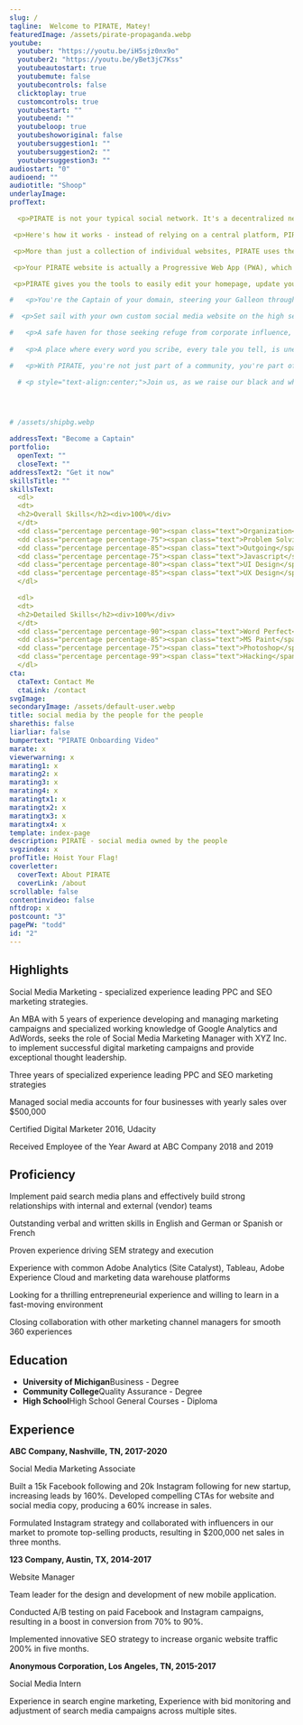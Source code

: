 ```yaml
---
slug: /
tagline:  Welcome to PIRATE, Matey!
featuredImage: /assets/pirate-propaganda.webp
youtube:
  youtuber: "https://youtu.be/iH5sjz0nx9o"
  youtuber2: "https://youtu.be/yBet3jC7Kss"
  youtubeautostart: true
  youtubemute: false
  youtubecontrols: false
  clicktoplay: true
  customcontrols: true
  youtubestart: ""
  youtubeend: ""
  youtubeloop: true
  youtubeshoworiginal: false
  youtubersuggestion1: ""
  youtubersuggestion2: ""
  youtubersuggestion3: ""
audiostart: "0"
audioend: ""
audiotitle: "Shoop"
underlayImage: 
profText:

  <p>PIRATE is not your typical social network. It's a decentralized network of individualy owned personal websites acting together as a new social content distribution model.</p>

 <p>Here's how it works - instead of relying on a central platform, PIRATE leverages the power of Netlify and GitHub to utelize their free services for hosting your own platorm.  Your individual website becomes your hub for social interactions on both PIRATE and other social media. The content you produce, you fully own and control the rights to.</p>

 <p>More than just a collection of individual websites, PIRATE uses the magic of RSS feeds, you can enjoy a central timeline that aggregates posts from across the network. You get to see what others are sharing, discover new voices, and engage in meaningful conversations.</p>

 <p>Your PIRATE website is actually a Progressive Web App (PWA), which means you can access it seamlessly from any of your devices. Being a PWA also means there are no App Stores to worry about!</p>

 <p>PIRATE gives you the tools to easily edit your homepage, update your profile, and publish engaging posts. It's super easy to get started, without any complicated technical barriers.</p>

#   <p>You're the Captain of your domain, steering your Galleon through waves of content, shaping your own journey, and carving out your own corner of the web.</p>

#  <p>Set sail with your own custom social media website on the high seas of the Internet.</p>

#   <p>A safe haven for those seeking refuge from corporate influence, central ownership, and censorship.</p>
  
#   <p>A place where every word you scribe, every tale you tell, is unequivocally yours and only yours.</p>

#   <p>With PIRATE, you're not just part of a community, you're part of a Social Revolution.</p>

  # <p style="text-align:center;">Join us, as we raise our black and white Jolly Roger <br /> <span >Signaling to all that the social revolution has begun.</span></p>
  



# /assets/shipbg.webp

addressText: "Become a Captain"
portfolio:
  openText: ""
  closeText: ""
addressText2: "Get it now"
skillsTitle: ""
skillsText: 
  <dl>
  <dt>
  <h2>Overall Skills</h2><div>100%</div>
  </dt>
  <dd class="percentage percentage-90"><span class="text">Organization</span> <span class="percent">90%</span></dd>
  <dd class="percentage percentage-75"><span class="text">Problem Solving</span> <span class="percent">75%</span></dd>
  <dd class="percentage percentage-85"><span class="text">Outgoing</span> <span class="percent">85%</span></dd>
  <dd class="percentage percentage-75"><span class="text">Javascript</span> <span class="percent">75%</span></dd>
  <dd class="percentage percentage-80"><span class="text">UI Design</span> <span class="percent">80%</span></dd>
  <dd class="percentage percentage-85"><span class="text">UX Design</span> <span class="percent">85%</span></dd>
  </dl>

  <dl>
  <dt>
  <h2>Detailed Skills</h2><div>100%</div>
  </dt>
  <dd class="percentage percentage-90"><span class="text">Word Perfect</span> <span class="percent">90%</span></dd>
  <dd class="percentage percentage-85"><span class="text">MS Paint</span> <span class="percent">85%</span></dd>
  <dd class="percentage percentage-75"><span class="text">Photoshop</span> <span class="percent">75%</span></dd>
  <dd class="percentage percentage-99"><span class="text">Hacking</span> <span class="percent">99%</span></dd>
  </dl>
cta:
  ctaText: Contact Me
  ctaLink: /contact
svgImage: 
secondaryImage: /assets/default-user.webp
title: social media by the people for the people
sharethis: false
liarliar: false
bumpertext: "PIRATE Onboarding Video"
marate: x
viewerwarning: x
marating1: x
marating2: x
marating3: x
marating4: x
maratingtx1: x
maratingtx2: x
maratingtx3: x
maratingtx4: x
template: index-page
description: PIRATE - social media owned by the people
svgzindex: x
profTitle: Hoist Your Flag!
coverletter:
  coverText: About PIRATE
  coverLink: /about
scrollable: false
contentinvideo: false
nftdrop: x
postcount: "3"
pagePW: "todd"
id: "2"
---
```


<div style="">


## Highlights

Social Media Marketing - specialized experience leading PPC and SEO marketing strategies.

An MBA with 5 years of experience developing and managing marketing campaigns and specialized working knowledge of Google Analytics and AdWords, seeks the role of Social Media Marketing Manager with XYZ Inc. to implement successful digital marketing campaigns and provide exceptional thought leadership.</p><p>Three years of specialized experience leading PPC and SEO marketing strategies

Managed social media accounts for four businesses with yearly sales over $500,000

Certified Digital Marketer 2016, Udacity

Received Employee of the Year Award at ABC Company 2018 and 2019

## Proficiency

Implement paid search media plans and effectively build strong relationships with internal and external (vendor) teams

Outstanding verbal and written skills in English and German or Spanish or French

Proven experience driving SEM strategy and execution

Experience with common Adobe Analytics (Site Catalyst), Tableau, Adobe Experience Cloud and marketing data warehouse platforms

Looking for a thrilling entrepreneurial experience and willing to learn in a fast-moving environment

Closing collaboration with other marketing channel managers for smooth 360 experiences
      

## Education

<ul className="edu">
    <li><strong>University of Michigan</strong>Business - Degree</li>
    <li><strong>Community College</strong>Quality Assurance - Degree</li>
    <li><strong>High School</strong>High School General Courses - Diploma</li>
    </ul>




</div>
<div>


## Experience

**ABC Company, Nashville, TN, 2017-2020**

Social Media Marketing Associate

Built a 15k Facebook following and 20k Instagram following for new startup, increasing leads by 160%.
Developed compelling CTAs for website and social media copy, producing a 60% increase in sales.

Formulated Instagram strategy and collaborated with influencers in our market to promote top-selling products, resulting in $200,000 net sales in three months.

**123 Company, Austin, TX, 2014-2017**

Website Manager

Team leader for the design and development of new mobile application.

Conducted A/B testing on paid Facebook and Instagram campaigns, resulting in a boost in conversion from 70% to 90%.

Implemented innovative SEO strategy to increase organic website traffic 200% in five months.

**Anonymous Corporation, Los Angeles, TN, 2015-2017**

Social Media Intern

Experience in search engine marketing, Experience with bid monitoring and adjustment of search media campaigns across multiple sites.


</div>
